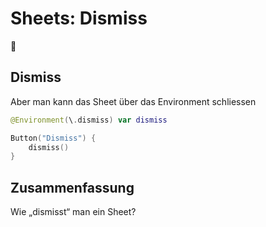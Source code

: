 # Sheets: Dismiss
📃

## Dismiss

Aber man kann das Sheet über das Environment schliessen

```swift
@Environment(\.dismiss) var dismiss
```

```swift
Button("Dismiss") {
    dismiss()
}
```

## Zusammenfassung
Wie „dismisst“ man ein Sheet?